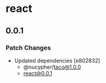 # react

## 0.0.1

### Patch Changes

- Updated dependencies [e802832]
  - @nucypher/taco@1.0.0
  - react@0.0.1
